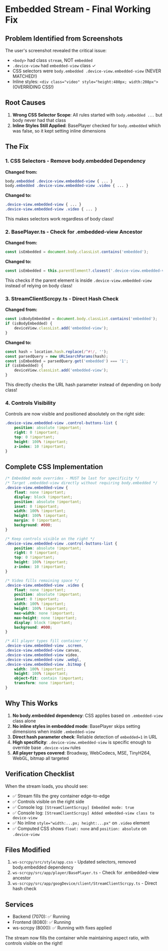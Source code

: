 # Embedded Stream - Final Working Fix

## Problem Identified from Screenshots
The user's screenshot revealed the critical issue:
- `<body>` had class `stream`, NOT `embedded`
- `.device-view` had `embedded-view` class ✓
- CSS selectors were `body.embedded .device-view.embedded-view` (NEVER MATCHED!)
- Inline styles: `<div class="video" style="height:480px; width:208px">` (OVERRIDING CSS!)

## Root Causes
1. **Wrong CSS Selector Scope**: All rules started with `body.embedded ...` but body never had that class
2. **Inline Styles Still Applied**: BasePlayer checked for `body.embedded` which was false, so it kept setting inline dimensions

## The Fix

### 1. CSS Selectors - Remove body.embedded Dependency
**Changed from:**
```css
body.embedded .device-view.embedded-view { ... }
body.embedded .device-view.embedded-view .video { ... }
```

**Changed to:**
```css
.device-view.embedded-view { ... }
.device-view.embedded-view .video { ... }
```

This makes selectors work regardless of body class!

### 2. BasePlayer.ts - Check for .embedded-view Ancestor
**Changed from:**
```typescript
const isEmbedded = document.body.classList.contains('embedded');
```

**Changed to:**
```typescript
const isEmbedded = this.parentElement?.closest('.device-view.embedded-view') !== null;
```

This checks if the parent element is inside `.device-view.embedded-view` instead of relying on body class!

### 3. StreamClientScrcpy.ts - Direct Hash Check
**Changed from:**
```typescript
const isBodyEmbedded = document.body.classList.contains('embedded');
if (isBodyEmbedded) {
    deviceView.classList.add('embedded-view');
}
```

**Changed to:**
```typescript
const hash = location.hash.replace(/^#!/, '');
const parsedQuery = new URLSearchParams(hash);
const isEmbedded = parsedQuery.get('embedded') === '1';
if (isEmbedded) {
    deviceView.classList.add('embedded-view');
}
```

This directly checks the URL hash parameter instead of depending on body class!

### 4. Controls Visibility
Controls are now visible and positioned absolutely on the right side:
```css
.device-view.embedded-view .control-buttons-list {
    position: absolute !important;
    right: 0 !important;
    top: 0 !important;
    height: 100% !important;
    z-index: 10 !important;
}
```

## Complete CSS Implementation

```css
/* Embedded mode overrides - MUST be last for specificity */
/* Target .embedded-view directly without requiring body.embedded */
.device-view.embedded-view {
    float: none !important;
    display: block !important;
    position: absolute !important;
    inset: 0 !important;
    width: 100% !important;
    height: 100% !important;
    margin: 0 !important;
    background: #000;
}

/* Keep controls visible on the right */
.device-view.embedded-view .control-buttons-list {
    position: absolute !important;
    right: 0 !important;
    top: 0 !important;
    height: 100% !important;
    z-index: 10 !important;
}

/* Video fills remaining space */
.device-view.embedded-view .video {
    float: none !important;
    position: absolute !important;
    inset: 0 !important;
    width: 100% !important;
    height: 100% !important;
    max-width: none !important;
    max-height: none !important;
    display: block !important;
    background: #000;
}

/* All player types fill container */
.device-view.embedded-view .screen,
.device-view.embedded-view canvas,
.device-view.embedded-view video,
.device-view.embedded-view .webgl,
.device-view.embedded-view .bitmap {
    width: 100% !important;
    height: 100% !important;
    object-fit: contain !important;
    transform: none !important;
}
```

## Why This Works

1. **No body.embedded dependency**: CSS applies based on `.embedded-view` class alone
2. **No inline styles in embedded mode**: BasePlayer skips setting dimensions when inside `.embedded-view`
3. **Direct hash parameter check**: Reliable detection of `embedded=1` in URL
4. **High specificity**: `.device-view.embedded-view` is specific enough to override base `.device-view` rules
5. **All player types covered**: Broadway, WebCodecs, MSE, TinyH264, WebGL, bitmap all targeted

## Verification Checklist

When the stream loads, you should see:
- ✅ Stream fills the grey container edge-to-edge
- ✅ Controls visible on the right side
- ✅ Console log: `[StreamClientScrcpy] Embedded mode: true`
- ✅ Console log: `[StreamClientScrcpy] Added embedded-view class to device-view`
- ✅ No inline `style="width:...px; height:...px"` on `.video` element
- ✅ Computed CSS shows `float: none` and `position: absolute` on `.device-view`

## Files Modified
1. `ws-scrcpy/src/style/app.css` - Updated selectors, removed body.embedded dependency
2. `ws-scrcpy/src/app/player/BasePlayer.ts` - Check for .embedded-view ancestor
3. `ws-scrcpy/src/app/googDevice/client/StreamClientScrcpy.ts` - Direct hash check

## Services
- Backend (7070): ✅ Running
- Frontend (8080): ✅ Running
- ws-scrcpy (8000): ✅ Running with fixes applied

The stream now fills the container while maintaining aspect ratio, with controls visible on the right!
